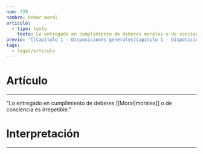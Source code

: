 ```yaml
---
num: 728
nombre: Deber moral
articulo:
  - tipo: texto
    texto: Lo entregado en cumplimiento de deberes morales o de conciencia es irrepetible.
previo: "[[Capítulo 1 - Disposiciones generales|Capítulo 1 - Disposiciones generales]]"
tags:
  - legal/articulo
---
```

# Artículo
---
"Lo entregado en cumplimiento de deberes [[Moral|morales]] o de conciencia es irrepetible."

# Interpretación
---

